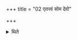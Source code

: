 +++
title = "02 एतत्त्वं सोम देवो"

+++

<details><summary>थिते</summary>

एतत्त्वं सोम देवो देवानुपागा इत्यभिमन्त्र्येदमहं मनुष्यो मनुष्यानिति प्रदक्षिणमावृत्य नमो देवेभ्य इति प्राचीनमञ्जलिं कृत्वा स्वधा पितृभ्य इति दक्षिणेदमहं निर्वरुणस्य पाशादित्युपनिष्क्रम्य स्वरभिव्यख्यमिति प्राङ् प्रेक्षते । सुवरभिविख्येषमिति सर्वं विहारमनुवीक्षते । वैश्वानरं ज्योतिरित्याहवनीयम् २
</details>
